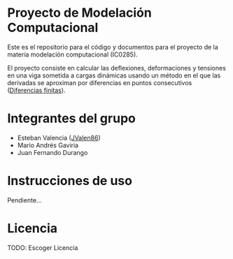 # Proyecto de Modelación Computacional

Este es el repositorio para el código y documentos para el proyecto de la materia modelación computacional (IC0285).

El proyecto consiste en calcular  las deflexiones, deformaciones y tensiones en una viga sometida a cargas dinámicas usando un método en el que las derivadas se aproximan por diferencias en puntos consecutivos ([Diferencias finitas](https://en.wikipedia.org/wiki/Finite_difference_method)).

# Integrantes del grupo

- Esteban Valencia ([JValen86](https://github.com/juanesVS98))
- Mario Andrés Gaviria
- Juan Fernando Durango

# Instrucciones de uso

Pendiente...


# Licencia

TODO: Escoger Licencia

